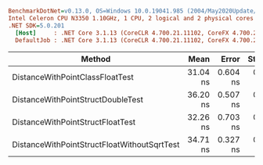 ``` ini

BenchmarkDotNet=v0.13.0, OS=Windows 10.0.19041.985 (2004/May2020Update/20H1)
Intel Celeron CPU N3350 1.10GHz, 1 CPU, 2 logical and 2 physical cores
.NET SDK=5.0.201
  [Host]     : .NET Core 3.1.13 (CoreCLR 4.700.21.11102, CoreFX 4.700.21.11602), X64 RyuJIT  [AttachedDebugger]
  DefaultJob : .NET Core 3.1.13 (CoreCLR 4.700.21.11102, CoreFX 4.700.21.11602), X64 RyuJIT


```
|                                      Method |     Mean |    Error |   StdDev |
|-------------------------------------------- |---------:|---------:|---------:|
|             DistanceWithPointClassFloatTest | 31.04 ns | 0.604 ns | 0.565 ns |
|           DistanceWithPointStructDoubleTest | 36.20 ns | 0.507 ns | 0.423 ns |
|            DistanceWithPointStructFloatTest | 32.26 ns | 0.703 ns | 0.691 ns |
| DistanceWithPointStructFloatWithoutSqrtTest | 34.71 ns | 0.327 ns | 0.363 ns |
